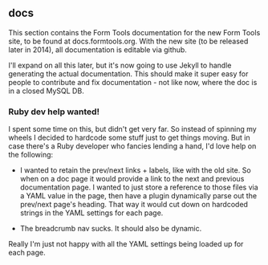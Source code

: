 ## docs

This section contains the Form Tools documentation for the new Form Tools site, to be found at docs.formtools.org. With
the new site (to be released later in 2014), all documentation is editable via github.

I'll expand on all this later, but it's now going to use Jekyll to handle generating the actual documentation. This should
make it super easy for people to contribute and fix documentation - not like now, where the doc is in a closed MySQL DB.


### Ruby dev help wanted!

I spent some time on this, but didn't get very far. So instead of spinning my wheels I decided to hardcode some stuff
just to get things moving. But in case there's a Ruby developer who fancies lending a hand, I'd love help on the following:

- I wanted to retain the prev/next links + labels, like with the old site. So when on a doc page it would provide a link
to the next and previous documentation page. I wanted to just store a reference to those files via a YAML value in the page,
then have a plugin dynamically parse out the prev/next page's heading. That way it would cut down on hardcoded strings in the
YAML settings for each page.

- The breadcrumb nav sucks. It should also be dynamic.

Really I'm just not happy with all the YAML settings being loaded up for each page.